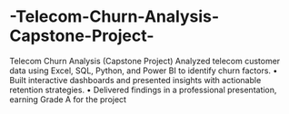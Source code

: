 # -Telecom-Churn-Analysis-Capstone-Project-
 Telecom Churn Analysis (Capstone Project) Analyzed telecom customer data using Excel, SQL, Python, and Power BI to identify churn factors.  • Built interactive dashboards and presented insights with actionable retention strategies.  • Delivered findings in a professional presentation, earning Grade A for the project
